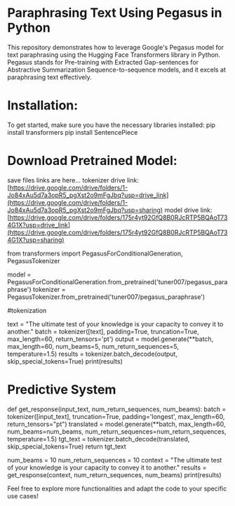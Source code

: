 # Paraphrasing Text Using Pegasus in Python
This repository demonstrates how to leverage Google's Pegasus model for text paraphrasing using the Hugging Face Transformers library in Python. Pegasus stands for Pre-training with Extracted Gap-sentences for Abstractive Summarization Sequence-to-sequence models, and it excels at paraphrasing text effectively.

# Installation:
To get started, make sure you have the necessary libraries installed:
pip install transformers
pip install SentencePiece

# Download Pretrained Model:

save files links are here...
tokenizer drive link:
[https://drive.google.com/drive/folders/1-Jo84xAu5d7a3opR5_pgXst2o9mFgJbq?usp=drive_link](https://drive.google.com/drive/folders/1-Jo84xAu5d7a3opR5_pgXst2o9mFgJbq?usp=sharing)
model drive link:
[https://drive.google.com/drive/folders/175r4yt92GfQ8B0RJcRTP5BQAoT734G1X?usp=drive_link](https://drive.google.com/drive/folders/175r4yt92GfQ8B0RJcRTP5BQAoT734G1X?usp=sharing)

from transformers import PegasusForConditionalGeneration, PegasusTokenizer

model = PegasusForConditionalGeneration.from_pretrained('tuner007/pegasus_paraphrase')
tokenizer = PegasusTokenizer.from_pretrained('tuner007/pegasus_paraphrase')

#tokenization

text = "The ultimate test of your knowledge is your capacity to convey it to another."
batch = tokenizer([text], padding=True, truncation=True, max_length=60, return_tensors='pt')
output = model.generate(**batch, max_length=60, num_beams=5, num_return_sequences=5, temperature=1.5)
results = tokenizer.batch_decode(output, skip_special_tokens=True)
print(results)


# Predictive System

def get_response(input_text, num_return_sequences, num_beams):
    batch = tokenizer([input_text], truncation=True, padding='longest', max_length=60, return_tensors="pt")
    translated = model.generate(**batch, max_length=60, num_beams=num_beams, num_return_sequences=num_return_sequences, temperature=1.5)
    tgt_text = tokenizer.batch_decode(translated, skip_special_tokens=True)
    return tgt_text
    
num_beams = 10
num_return_sequences = 10
context = "The ultimate test of your knowledge is your capacity to convey it to another."
results = get_response(context, num_return_sequences, num_beams)
print(results)



Feel free to explore more functionalities and adapt the code to your specific use cases!

